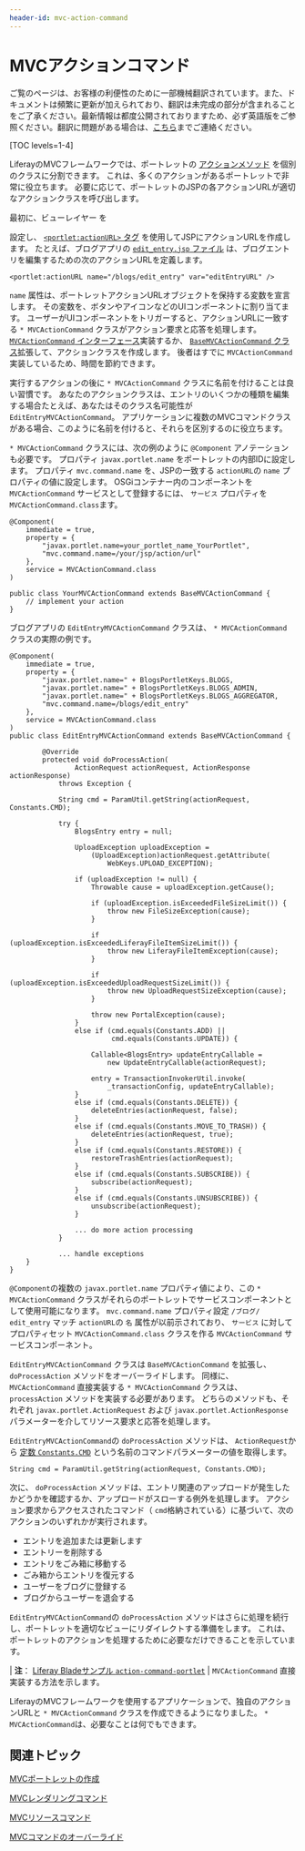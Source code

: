 ```yaml
---
header-id: mvc-action-command
---
```


# MVCアクションコマンド

<p class="alert alert-info"><span class="wysiwyg-color-blue120">ご覧のページは、お客様の利便性のために一部機械翻訳されています。また、ドキュメントは頻繁に更新が加えられており、翻訳は未完成の部分が含まれることをご了承ください。最新情報は都度公開されておりますため、必ず英語版をご参照ください。翻訳に問題がある場合は、<a href="mailto:support-content-jp@liferay.com">こちら</a>までご連絡ください。</span></p>

[TOC levels=1-4]

LiferayのMVCフレームワークでは、ポートレットの [アクションメソッド](/docs/7-1/tutorials/-/knowledge_base/t/writing-controller-code#action-methods) を個別のクラスに分割できます。 これは、多くのアクションがあるポートレットで非常に役立ちます。 必要に応じて、ポートレットのJSPの各アクションURLが適切なアクションクラスを呼び出します。

最初に、ビューレイヤー</a> を

設定し、 [`<portlet:actionURL>` タグ](@platform-ref@/7.1-latest/taglibs/util-taglib/portlet/actionURL.html) を使用してJSPにアクションURLを作成します。 たとえば、ブログアプリの [`edit_entry.jsp` ファイル](https://github.com/liferay/liferay-portal/blob/master/modules/apps/blogs/blogs-web/src/main/resources/META-INF/resources/blogs/edit_entry.jsp) は、ブログエントリを編集するための次のアクションURLを定義します。</p> 

    <portlet:actionURL name="/blogs/edit_entry" var="editEntryURL" />
    

`name` 属性は、ポートレットアクションURLオブジェクトを保持する変数を宣言します。 その変数を、ボタンやアイコンなどのUIコンポーネントに割り当てます。 ユーザーがUIコンポーネントをトリガーすると、アクションURLに一致する `* MVCActionCommand` クラスがアクション要求と応答を処理します。 [`MVCActionCommand` インターフェース](@platform-ref@/7.1-latest/javadocs/portal-kernel/com/liferay/portal/kernel/portlet/bridges/mvc/MVCActionCommand.html)実装するか、 [`BaseMVCActionCommand` クラス](@platform-ref@/7.1-latest/javadocs/portal-kernel/com/liferay/portal/kernel/portlet/bridges/mvc/BaseMVCActionCommand.html)拡張して、アクションクラスを作成します。 後者はすでに `MVCActionCommand`実装しているため、時間を節約できます。

実行するアクションの後に `* MVCActionCommand` クラスに名前を付けることは良い習慣です。 あなたのアクションクラスは、エントリのいくつかの種類を編集する場合たとえば、あなたはそのクラス名可能性が `EditEntryMVCActionCommand`。 アプリケーションに複数のMVCコマンドクラスがある場合、このように名前を付けると、それらを区別するのに役立ちます。

`* MVCActionCommand` クラスには、次の例のように `@Component` アノテーションも必要です。 プロパティ `javax.portlet.name` をポートレットの内部IDに設定します。 プロパティ `mvc.command.name` を、JSPの一致する `actionURL`の `name` プロパティの値に設定します。 OSGiコンテナー内のコンポーネントを `MVCActionCommand` サービスとして登録するには、 `サービス` プロパティを `MVCActionCommand.class`ます。

    @Component(
        immediate = true,
        property = {
            "javax.portlet.name=your_portlet_name_YourPortlet",
            "mvc.command.name=/your/jsp/action/url"
        },
        service = MVCActionCommand.class
    )
    
    public class YourMVCActionCommand extends BaseMVCActionCommand {
        // implement your action
    }
    

ブログアプリの `EditEntryMVCActionCommand` クラスは、 `* MVCActionCommand` クラスの実際の例です。

    @Component(
        immediate = true,
        property = {
            "javax.portlet.name=" + BlogsPortletKeys.BLOGS,
            "javax.portlet.name=" + BlogsPortletKeys.BLOGS_ADMIN,
            "javax.portlet.name=" + BlogsPortletKeys.BLOGS_AGGREGATOR,
            "mvc.command.name=/blogs/edit_entry"
        },
        service = MVCActionCommand.class
    )
    public class EditEntryMVCActionCommand extends BaseMVCActionCommand {
    
            @Override
            protected void doProcessAction(
                    ActionRequest actionRequest, ActionResponse actionResponse)
                throws Exception {
    
                String cmd = ParamUtil.getString(actionRequest, Constants.CMD);
    
                try {
                    BlogsEntry entry = null;
    
                    UploadException uploadException =
                        (UploadException)actionRequest.getAttribute(
                            WebKeys.UPLOAD_EXCEPTION);
    
                    if (uploadException != null) {
                        Throwable cause = uploadException.getCause();
    
                        if (uploadException.isExceededFileSizeLimit()) {
                            throw new FileSizeException(cause);
                        }
    
                        if (uploadException.isExceededLiferayFileItemSizeLimit()) {
                            throw new LiferayFileItemException(cause);
                        }
    
                        if (uploadException.isExceededUploadRequestSizeLimit()) {
                            throw new UploadRequestSizeException(cause);
                        }
    
                        throw new PortalException(cause);
                    }
                    else if (cmd.equals(Constants.ADD) ||
                             cmd.equals(Constants.UPDATE)) {
    
                        Callable<BlogsEntry> updateEntryCallable =
                            new UpdateEntryCallable(actionRequest);
    
                        entry = TransactionInvokerUtil.invoke(
                            _transactionConfig, updateEntryCallable);
                    }
                    else if (cmd.equals(Constants.DELETE)) {
                        deleteEntries(actionRequest, false);
                    }
                    else if (cmd.equals(Constants.MOVE_TO_TRASH)) {
                        deleteEntries(actionRequest, true);
                    }
                    else if (cmd.equals(Constants.RESTORE)) {
                        restoreTrashEntries(actionRequest);
                    }
                    else if (cmd.equals(Constants.SUBSCRIBE)) {
                        subscribe(actionRequest);
                    }
                    else if (cmd.equals(Constants.UNSUBSCRIBE)) {
                        unsubscribe(actionRequest);
                    }
    
                    ... do more action processing
                }
    
                ... handle exceptions
        }
    }
    

`@Component`の複数の `javax.portlet.name` プロパティ値により、この `* MVCActionCommand` クラスがそれらのポートレットでサービスコンポーネントとして使用可能になります。 `mvc.command.name` プロパティ設定 `/ブログ/ edit_entry` マッチ `actionURL`の `名` 属性が以前示されており、 `サービス` に対してプロパティセット `MVCActionCommand.class` クラスを作る `MVCActionCommand` サービスコンポーネント。

`EditEntryMVCActionCommand` クラスは `BaseMVCActionCommand` を拡張し、 `doProcessAction` メソッドをオーバーライドします。 同様に、 `MVCActionCommand` 直接実装する `* MVCActionCommand` クラスは、 `processAction` メソッドを実装する必要があります。 どちらのメソッドも、それぞれ `javax.portlet.ActionRequest` および `javax.portlet.ActionResponse` パラメーターを介してリソース要求と応答を処理します。

`EditEntryMVCActionCommand`の `doProcessAction` メソッドは、 `ActionRequest`から [定数 `Constants.CMD`](@platform-ref@/7.1-latest/javadocs/portal-kernel/com/liferay/portal/kernel/util/Constants.html) という名前のコマンドパラメーターの値を取得します。

    String cmd = ParamUtil.getString(actionRequest, Constants.CMD);
    

次に、 `doProcessAction` メソッドは、エントリ関連のアップロードが発生したかどうかを確認するか、アップロードがスローする例外を処理します。 アクション要求からアクセスされたコマンド（ `cmd`格納されている）に基づいて、次のアクションのいずれかが実行されます。

  - エントリを追加または更新します
  - エントリーを削除する
  - エントリをごみ箱に移動する
  - ごみ箱からエントリを復元する
  - ユーザーをブログに登録する
  - ブログからユーザーを退会する

`EditEntryMVCActionCommand`の `doProcessAction` メソッドはさらに処理を続行し、ポートレットを適切なビューにリダイレクトする準備をします。 これは、ポートレットのアクションを処理するために必要なだけできることを示しています。

| **注**： [Liferay Bladeサンプル `action-command-portlet`](https://github.com/liferay/liferay-blade-samples/tree/7.1/gradle/apps/action-command-portlet) | `MVCActionCommand` 直接実装する方法を示します。

LiferayのMVCフレームワークを使用するアプリケーションで、独自のアクションURLと `* MVCActionCommand` クラスを作成できるようになりました。 `* MVCActionCommand`は、必要なことは何でもできます。



## 関連トピック

[MVCポートレットの作成](/docs/7-1/tutorials/-/knowledge_base/t/creating-an-mvc-portlet)

[MVCレンダリングコマンド](/docs/7-1/tutorials/-/knowledge_base/t/mvc-render-command)

[MVCリソースコマンド](/docs/7-1/tutorials/-/knowledge_base/t/mvc-resource-command)

[MVCコマンドのオーバーライド](/docs/7-1/tutorials/-/knowledge_base/t/overriding-mvc-commands)
